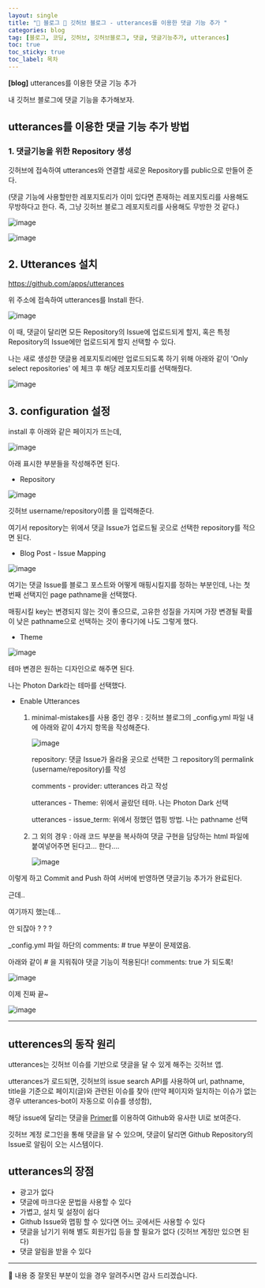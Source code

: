 ```yaml
---
layout: single
title: "📝 블로그 📝 깃허브 블로그 - utterances를 이용한 댓글 기능 추가 "
categories: blog
tag: [블로그, 코딩, 깃허브, 깃허브블로그, 댓글, 댓글기능추가, utterances]
toc: true
toc_sticky: true
toc_label: 목차
---
```


**[blog]** utterances를 이용한 댓글 기능 추가

내 깃허브 블로그에 댓글 기능을 추가해보자.


## utterances를 이용한 댓글 기능 추가 방법

### 1. 댓글기능을 위한 Repository 생성

깃허브에 접속하여 utterances와 연결할 새로운 Repository를 public으로 만들어 준다.

(댓글 기능에 사용할만한 레포지토리가 이미 있다면 존재하는 레포지토리를 사용해도 무방하다고 한다. 즉, 그냥 깃허브 블로그 레포지토리를 사용해도 무방한 것 같다.)

![image](https://user-images.githubusercontent.com/112684409/222730950-6a02ab4c-5354-4d50-a577-e8c3ecb5d971.png)

![image](https://user-images.githubusercontent.com/112684409/222731811-ec4ee0d0-31b4-4815-bad3-026feaf9f46e.png)



## 2. Utterances 설치

https://github.com/apps/utterances

위 주소에 접속하여 utterances를 Install 한다.

![image](https://user-images.githubusercontent.com/112684409/222732100-ebe1b705-0940-41b7-8288-140cf356f9f1.png)

이 때, 댓글이 달리면 모든 Repository의 Issue에 업로드되게 할지, 혹은 특정 Repository의 Issue에만 업로드되게 할지 선택할 수 있다. 

나는 새로 생성한 댓글용 레포지토리에만 업로드되도록 하기 위해 아래와 같이 'Only select repositories' 에 체크 후 해당 레포지토리를 선택해줬다.

![image](https://user-images.githubusercontent.com/112684409/222732473-4d939d11-1185-4e1b-b992-74fba5425daf.png)


## 3. configuration 설정

install 후 아래와 같은 페이지가 뜨는데, 

![image](https://user-images.githubusercontent.com/112684409/222733953-bc60fc7a-e05e-4bc7-b0fb-3577bc8d4e65.png)

아래 표시한 부분들을 작성해주면 된다.


- Repository

![image](https://user-images.githubusercontent.com/112684409/222734126-1bcb424d-0728-466e-aa20-6b7a686b4b49.png)

깃허브 username/repository이름 을 입력해준다.

여기서 repository는 위에서 댓글 Issue가 업로드될 곳으로 선택한 repository를 적으면 된다.


- Blog Post - Issue Mapping

![image](https://user-images.githubusercontent.com/112684409/222734474-841208da-165d-4f80-8e03-0f0d58096a82.png)

여기는 댓글 Issue를 블로그 포스트와 어떻게 매핑시킬지를 정하는 부분인데, 나는 첫 번째 선택지인 page pathname을 선택했다.

매핑시킬 key는 변경되지 않는 것이 좋으므로, 고유한 성질을 가지며 가장 변경될 확률이 낮은 pathname으로 선택하는 것이 좋다기에 나도 그렇게 했다.


- Theme

![image](https://user-images.githubusercontent.com/112684409/222735233-75efb316-8e25-4c64-aa6d-28c3bc5bd1ae.png)

테마 변경은 원하는 디자인으로 해주면 된다. 

나는 Photon Dark라는 테마를 선택했다.


- Enable Utterances

  1) minimal-mistakes를 사용 중인 경우
     : 깃허브 블로그의 _config.yml 파일 내에 아래와 같이 4가지 항목을 작성해준다.
     
     ![image](https://user-images.githubusercontent.com/112684409/222737002-eb57d7a6-bff0-4e07-aaea-93c8f5de93ff.png)
     
     repository: 댓글 Issue가 올라올 곳으로 선택한 그 repository의 permalink (username/repository)를 작성
     
     comments - provider: utterances 라고 작성
     
     utterances - Theme: 위에서 골랐던 테마. 나는 Photon Dark 선택
     
     utterances - issue_term: 위에서 정했던 맵핑 방법. 나는 pathname 선택


  2) 그 외의 경우
     : 아래 코드 부분을 복사하여 댓글 구현을 담당하는 html 파일에 붙여넣어주면 된다고... 한다....
     
     ![image](https://user-images.githubusercontent.com/112684409/222735511-198ba9ac-4a87-43c4-8806-5221de71229a.png)


이렇게 하고 Commit and Push 하여 서버에 반영하면 댓글기능 추가가 완료된다.

근데..

여기까지 했는데...

안 되잖아 ? ? ?

_config.yml 파일 하단의 comments: # true 부분이 문제였음. 

아래와 같이 # 을 지워줘야 댓글 기능이 적용된다! comments: true 가 되도록!

![image](https://user-images.githubusercontent.com/112684409/222740820-58223bb2-e3f3-42b9-a584-8e2fe921da1d.png)



이제 진짜 끝~

![image](https://user-images.githubusercontent.com/112684409/222744607-4d60e353-d24d-4c1e-aff9-9835064d6afc.png)



-----------------------------------------------


## utterences의 동작 원리

utterances는 깃허브 이슈를 기반으로 댓글을 달 수 있게 해주는 깃허브 앱.

utterances가 로드되면, 깃허브의 issue search API를 사용하여 url, pathname, title을 기준으로 페이지(글)와 관련된 이슈를 찾아 (만약 페이지와 일치하는 이슈가 없는 경우 utterances-bot이 자동으로 이슈를 생성함), 

해당 issue에 달리는 댓글을 [Primer](https://primer.style/)를 이용하여 Github와 유사한 UI로 보여준다.

깃허브 계정 로그인을 통해 댓글을 달 수 있으며, 댓글이 달리면 Github Repository의 Issue로 알림이 오는 시스템이다.



## utterances의 장점

- 광고가 없다
- 댓글에 마크다운 문법을 사용할 수 있다
- 가볍고, 설치 및 설정이 쉽다
- Github Issue와 맵핑 할 수 있다면 어느 곳에서든 사용할 수 있다
- 댓글을 남기기 위해 별도 회원가입 등을 할 필요가 없다 (깃허브 계정만 있으면 된다)
- 댓글 알림을 받을 수 있다



-----------------------------------------------

🙂 내용 중 잘못된 부분이 있을 경우 알려주시면 감사 드리겠습니다. 


